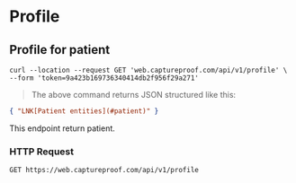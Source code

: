 # Profile

## Profile for patient

```shell
curl --location --request GET 'web.captureproof.com/api/v1/profile' \
--form 'token=9a423b169736340414db2f956f29a271'
```

> The above command returns JSON structured like this:

```json
{ "LNK[Patient entities](#patient)" }
```

This endpoint return patient.

### HTTP Request

`GET https://web.captureproof.com/api/v1/profile`
